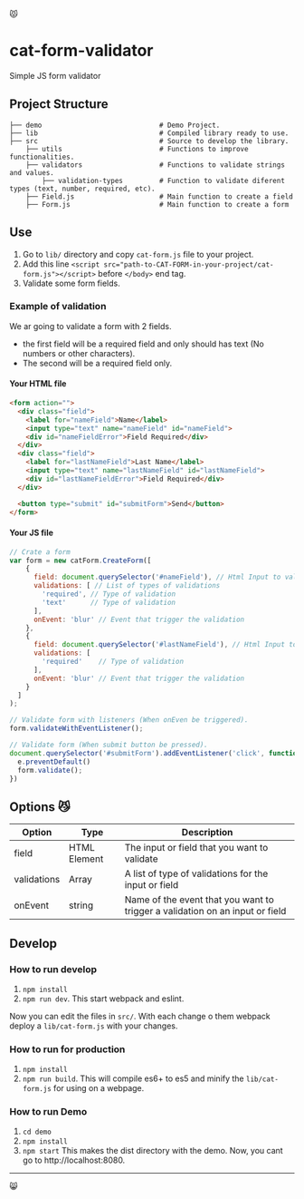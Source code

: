 :pouting_cat:

# cat-form-validator
Simple JS form validator

## Project Structure
    ├── demo                             # Demo Project.
    ├── lib                              # Compiled library ready to use.
    ├── src                              # Source to develop the library.
        ├── utils                        # Functions to improve functionalities.
        ├── validators                   # Functions to validate strings and values.
            ├── validation-types         # Function to validate diferent types (text, number, required, etc).
        ├── Field.js                     # Main function to create a field
        ├── Form.js                      # Main function to create a form

## Use
1. Go to `lib/` directory and copy `cat-form.js` file to your project.
2. Add this line `<script src="path-to-CAT-FORM-in-your-project/cat-form.js"></script>` before `</body>` end tag.
3. Validate some form fields.

### Example of validation
We ar going to validate a form with 2 fields.
- the first field will be a required field and only should has text (No numbers or other characters).
- The second will be a required field only.

#### Your HTML file
```html
<form action="">
  <div class="field">
    <label for="nameField">Name</label>
    <input type="text" name="nameField" id="nameField">
    <div id="nameFieldError">Field Required</div>
  </div>
  <div class="field">
    <label for="lastNameField">Last Name</label>
    <input type="text" name="lastNameField" id="lastNameField">
    <div id="lastNameFieldError">Field Required</div>
  </div>

  <button type="submit" id="submitForm">Send</button>
</form>

```

#### Your JS file
```js
// Crate a form
var form = new catForm.CreateForm([
    {
      field: document.querySelector('#nameField'), // Html Input to validate
      validations: [ // List of types of validations
        'required', // Type of validation
        'text'      // Type of validation
      ],
      onEvent: 'blur' // Event that trigger the validation
    },
    {
      field: document.querySelector('#lastNameField'), // Html Input to validate
      validations: [
        'required'    // Type of validation
      ],
      onEvent: 'blur' // Event that trigger the validation
    }
  ]
);

// Validate form with listeners (When onEven be triggered).
form.validateWithEventListener();

// Validate form (When submit button be pressed).
document.querySelector('#submitForm').addEventListener('click', function(e) {
  e.preventDefault()
  form.validate();
})
````

## Options :smirk_cat:
Option | Type | Description
------ | ---- | -----------
field  | HTML Element | The input or field that you want to validate
validations  | Array<string> | A list of type of validations for the input or field
onEvent  | string | Name of the event that you want to trigger a validation on an input or field


## Develop
### How to run develop
1. `npm install`
2. `npm run dev`. This start webpack and eslint.

Now you can edit the files in `src/`. With each change o them webpack deploy a `lib/cat-form.js` with your changes.

### How to run for production
1. `npm install`
2. `npm run build`. This will compile es6+ to es5 and minify the `lib/cat-form.js` for using on a webpage.

### How to run Demo
1. `cd demo`
2. `npm install`
3. `npm start` This makes the dist directory with the demo. Now, you cant go to http://localhost:8080.

---

:smile_cat:
